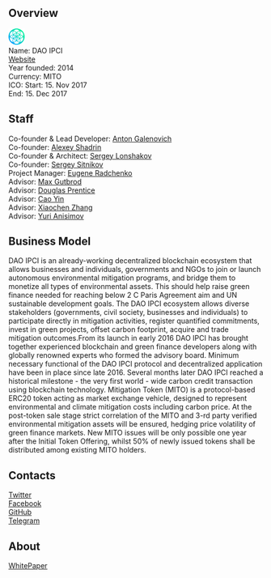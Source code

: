 ## Overview
![logo](../projects/logo/dao_ipci.png)  
Name: DAO IPCI   
[Website](https://mito.ipci.io/)  
Year founded: 2014  
Currency: MITO  
ICO: Start: 15. Nov 2017  
End: 15. Dec 2017
## Staff
Co-founder & Lead Developer: [Anton Galenovich](../people/anton_galenovich.md)  
Co-founder: [Alexey Shadrin](../people/alexey_shadrin.md)  
Co-founder & Architect: [Sergey Lonshakov](../people/sergey_lonshakov.md)  
Co-founder: [Sergey Sitnikov](../people/sergey_sitnikov.md)  
Project Manager: [Eugene Radchenko](../people/eugene_radchenko.md)  
Advisor: [Max Gutbrod](../people/max_gutbrod.md)  
Advisor: [Douglas Prentice](../people/douglas_prentice.md)  
Advisor: [Cao Yin](../people/cao_yin.md)  
Advisor: [Xiaochen Zhang](../people/xiaochen_zhang.md)  
Advisor: [Yuri Anisimov](../people/yuri_anisimov.md)
## Business Model
DAO IPCI is an already-working decentralized blockchain ecosystem that allows businesses and individuals, governments and NGOs to join or launch autonomous environmental mitigation programs, and bridge them to monetize all types of environmental assets. This should help raise green finance needed for reaching below 2 C Paris Agreement aim and UN sustainable development goals. The DAO IPCI ecosystem allows diverse stakeholders (governments, civil society, businesses and individuals) to participate directly in mitigation activities, register quantified commitments, invest in green projects, offset carbon footprint, acquire and trade mitigation outcomes.From its launch in early 2016 DAO IPCI has brought together experienced blockchain and green finance developers along with globally renowned experts who formed the advisory board. Minimum necessary functional of the DAO IPCI protocol and decentralized application have been in place since late 2016. Several months later DAO IPCI reached a historical milestone - the very first world - wide carbon credit transaction using blockchain technology. Mitigation Token (MITO) is a protocol-based ERC20 token acting as market exchange vehicle, designed to represent environmental and climate mitigation costs including carbon price. At the post-token sale stage strict correlation of the MITO and 3-rd party verified environmental mitigation assets will be ensured, hedging price volatility of green finance markets. New MITO issues will be only possible one year after the Initial Token Offering, whilst 50% of newly issued tokens shall be distributed among existing MITO holders.
## Contacts  
[Twitter](https://twitter.com/DAO_IPCI)    
[Facebook](https://www.facebook.com/DAOIPCI/)    
[GitHub](https://github.com/DAO-IPCI)  
[Telegram](https://t.me/DAO_IPCI/2)  
## About  
[WhitePaper](http://ipci.io/wp-content/uploads/2017/08/wp_eng_4.1.pdf)  
